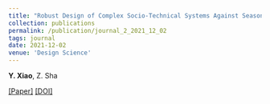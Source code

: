 ```yaml
---
title: "Robust Design of Complex Socio-Technical Systems Against Seasonal Effects: A Network Motif-Based Approach"
collection: publications
permalink: /publication/journal_2_2021_12_02
tags: journal
date: 2021-12-02
venue: 'Design Science'
---
```


**Y. Xiao**, Z. Sha

[[Paper]](http://xiaoyinshuang.github.io/yx/files/journal2.pdf) [[DOI]](https://doi.org/10.1017/dsj.2021.27)

